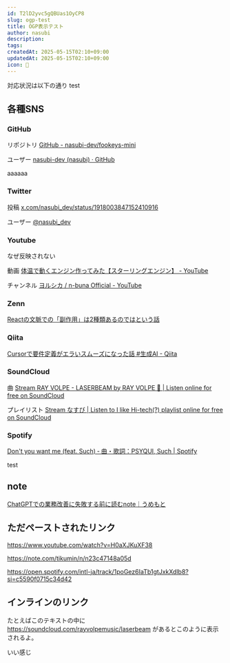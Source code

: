 ```yaml
---
id: T2lD2yvc5gQBUas1OyCP8
slug: ogp-test
title: OGP表示テスト
author: nasubi
description: 
tags: 
createdAt: 2025-05-15T02:10+09:00
updatedAt: 2025-05-15T02:10+09:00
icon: 🍆
---
```

対応状況は以下の通り
test

## 各種SNS
### GitHub
リポジトリ
[GitHub - nasubi-dev/fookeys-mini](https://github.com/nasubi-dev/fookeys-mini)

ユーザー
[nasubi-dev (nasubi) · GitHub](https://github.com/nasubi-dev)

aaaaaa
### Twitter
投稿
[x.com/nasubi\_dev/status/1918003847152410916](https://x.com/nasubi_dev/status/1918003847152410916)

ユーザー
[@nasubi_dev](https://x.com/nasubi_dev)
### Youtube
なぜ反映されない

動画
[体温で動くエンジン作ってみた【スターリングエンジン】 - YouTube](https://www.youtube.com/watch?v=H0aXJKuXF38)

チャンネル
[ヨルシカ / n-buna Official - YouTube](https://www.youtube.com/@nbuna)
### Zenn
[Reactの文脈での「副作用」は2種類あるのではという話](https://zenn.dev/uhyo/articles/react-two-side-effects)

### Qiita
[Cursorで要件定義がエラいスムーズになった話 #生成AI - Qiita](https://qiita.com/WdknWdkn/items/7c130f2febfdf33b31a4)

### SoundCloud
曲
[Stream RAY VOLPE - LASERBEAM by RAY VOLPE 🤖 \| Listen online for free on SoundCloud](https://soundcloud.com/rayvolpemusic/laserbeam)

プレイリスト
[Stream なすび \| Listen to I like Hi-tech(?) playlist online for free on SoundCloud](https://soundcloud.com/nasubl/sets/i-like)

### Spotify
[Don't you want me (feat. Such) ‑ 曲・歌詞：PSYQUI, Such \| Spotify](https://open.spotify.com/intl-ja/track/17mgN5KSmEgcZKF9d7qZ8a?si=896f4b82d018407a)

test
## note
[ChatGPTでの業務改善に失敗する前に読むnote｜うめもと](https://note.com/tikumin/n/n23c47148a05d)

## ただペーストされたリンク

https://www.youtube.com/watch?v=H0aXJKuXF38

https://note.com/tikumin/n/n23c47148a05d

https://open.spotify.com/intl-ja/track/1poGez6IaTb1gtJxkXdlb8?si=c5590f0715c34d42

## インラインのリンク
たとえばこのテキストの中に https://soundcloud.com/rayvolpemusic/laserbeam があるとこのように表示されるよ｡

いい感じ

